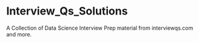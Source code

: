 # Interview_Qs_Solutions
A Collection of Data Science Interview Prep material from interviewqs.com and more.
